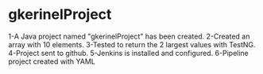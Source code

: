 # gkerinelProject
 
 1-A Java project named "gkerinelProject" has been created.
 2-Created an array with 10 elements.
 3-Tested to return the 2 largest values with TestNG.
 4-Project sent to github.
 5-Jenkins is installed and configured.
 6-Pipeline project created with YAML
